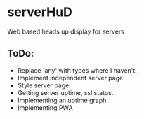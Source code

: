 # serverHuD
Web based heads up display for servers

## ToDo:

- Replace 'any' with types where I haven't.
- Implement independent server page.
- Style server page.
- Getting server uptime, ssl status.
- Implementing an uptime graph.
- Implementing PWA
